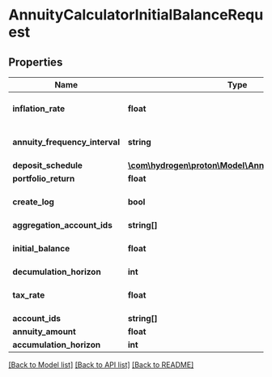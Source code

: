 # AnnuityCalculatorInitialBalanceRequest

## Properties
Name | Type | Description | Notes
------------ | ------------- | ------------- | -------------
**inflation_rate** | **float** |  | [optional] [default to 0.0]
**annuity_frequency_interval** | **string** |  | [optional] [default to 'year']
**deposit_schedule** | [**\com\hydrogen\proton\Model\AnnuityDepositSchedule**](AnnuityDepositSchedule.md) |  | [optional] 
**portfolio_return** | **float** |  | 
**create_log** | **bool** |  | [optional] [default to false]
**aggregation_account_ids** | **string[]** |  | [optional] 
**initial_balance** | **float** |  | [optional] [default to 0.0]
**decumulation_horizon** | **int** |  | 
**tax_rate** | **float** |  | [optional] [default to 0.0]
**account_ids** | **string[]** |  | [optional] 
**annuity_amount** | **float** |  | 
**accumulation_horizon** | **int** |  | 

[[Back to Model list]](../README.md#documentation-for-models) [[Back to API list]](../README.md#documentation-for-api-endpoints) [[Back to README]](../README.md)


